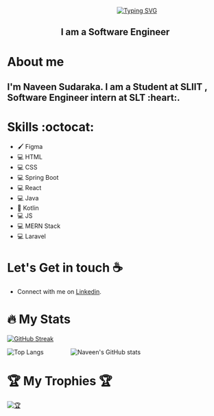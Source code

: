 &emsp;&emsp;&emsp;&emsp;&emsp;&emsp;&emsp;&emsp;&emsp;&emsp;&emsp;&emsp;&emsp;&emsp;&emsp;&emsp;&emsp;&emsp;
<a href="https://git.io/typing-svg"><img src="https://readme-typing-svg.demolab.com?font=Fira+Code&weight=600&size=25&pause=1000&color=9100F7&vCenter=true&random=false&width=435&lines=Hi+I+Am+Naveen+Sudaraka+%F0%9F%91%8B+" alt="Typing SVG" /></a>

<h2 align = "center"> I am a Software Engineer </h2>

# About me

<h2>I'm Naveen Sudaraka. I am a Student at SLIIT , Software Engineer intern at SLT :heart:.</h2>

# Skills :octocat:
  - 🖌️ Figma<br>
  - 💻 HTML<br>
  - 💻 CSS<br>
  - 💻 Spring Boot<br>
  - 💻 React<br>
  - 💻 Java<br>
  - 📱 Kotlin<br>
  - 💻 JS<br>
  - 💻 MERN Stack<br>
  - 💻 Laravel<br>


# Let's Get in touch :coffee:
- Connect with me on [Linkedin](www.linkedin.com/in/naveen-jayaneththi-033bb82a1).

# :fire: My Stats 
  [![GitHub Streak](https://github-readme-streak-stats.herokuapp.com?user=Naveensudaraka20&theme=midnight-purple&hide_border=true&date_format=M%20j%5B%2C%20Y%5D)](https://git.io/streak-stats)

  ![Top Langs](https://github-readme-stats.vercel.app/api/top-langs/?username=Naveensudaraka20&layout=compact&theme=midnight-purple)
  &nbsp;&nbsp;&nbsp;&nbsp;&nbsp;&nbsp;&nbsp;&nbsp;&nbsp;&nbsp;&nbsp;&nbsp;&nbsp;&nbsp;
  ![Naveen's GitHub stats](https://github-readme-stats.vercel.app/api?username=Naveensudaraka20&theme=midnight-purple&show_icons=true)

# 🏆 My Trophies 🏆
  <p align="left"> 
   <a href="https://github.com/ryo-ma/github-profile-trophy"><img src="https://github-profile-trophy.vercel.app/?username=Naveensudaraka20&theme=juicyfresh&margin-w=15&margin-h=15" alt="🏆" /></a> 
  </p>
